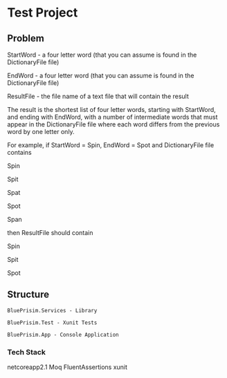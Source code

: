 # Test Project

## Problem

StartWord - a four letter word (that you can assume is found in the DictionaryFile file)

EndWord - a four letter word (that you can assume is found in the DictionaryFile file)

ResultFile - the file name of a text file that will contain the result

The result is the shortest list of four letter words, starting with StartWord, and ending with EndWord, with a number of intermediate words that must appear in the DictionaryFile file where each word differs from the previous word by one letter only.

For example, if StartWord = Spin, EndWord = Spot and DictionaryFile file contains

Spin

Spit

Spat

Spot

Span

then ResultFile should contain

Spin

Spit

Spot

## Structure 
```
BluePrisim.Services - Library

BluePrisim.Test - Xunit Tests

BluePrisim.App - Console Application
```
### Tech Stack

netcoreapp2.1
Moq
FluentAssertions
xunit


